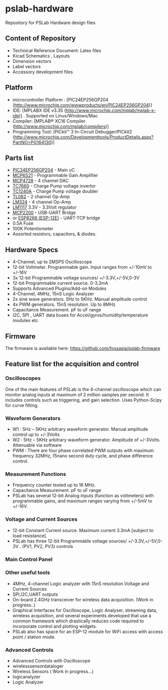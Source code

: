 # pslab-hardware
Repository for PSLab Hardware design files

## Content of Repository

- Technical Reference Document: Latex files
- Kicad Schematics , Layouts
- Dimension vectors
- Label vectors
- Accessory development files

## Platform

* microcontroller Platform : [PIC24EP256GP204 (http://www.microchip.com/wwwproducts/en/PIC24EP256GP204)]
* IDE: [MPLABX IDE v3.35 (http://www.microchip.com/mplab/mplab-x-ide)] . Supported on Linux/Windows/Mac
* Compiler: [MPLAB® XC16 Compiler (http://www.microchip.com/mplab/compilers)]
* Programming Tool: [PICkit™ 3 In-Circuit Debugger/PICkit2 (http://www.microchip.com/Developmenttools/ProductDetails.aspx?PartNO=PG164130)]

## Parts list

- [PIC24EP256GP204](http://www.microchip.com/wwwproducts/en/PIC24EP256GP204) - Main uC
- [MCP6S21](http://www.microchip.com/wwwproducts/en/mcp6s21) - Programmable Gain Amplifier
- [MCP4728](http://www.microchip.com/wwwproducts/en/mcp4728) - 4 channel DAC
- [TC7660](http://www.microchip.com/wwwproducts/en/TC7660)  - Charge Pump voltage invertor
- [TC1240A](http://www.microchip.com/wwwproducts/en/TC1240A) - Charge Pump voltage doubler
- [TL082](http://www.ti.com/product/TL082)   - 2 channel Op-Amp
- [LM324](http://www.ti.com/product/LM324)   - 4 channel Op-Amp
- [LM1117](http://www.ti.com/product/LM1117) 3.3V - 3.3Volt regulator
- [MCP2200](http://www.microchip.com/wwwproducts/en/MCP2200) - USB-UART Bridge
- or [ESP8266 (ESP-12E)](https://www.adafruit.com/product/2491) - UART-TCP bridge
- 0.5A Fuse
- 100K Potentiometer
- Assorted resistors, capacitors, & diodes.

## Hardware Specs

* 4-Channel, up to 2MSPS Oscilloscope
* 12-bit Voltmeter. Programmable gain. Input ranges from +/-10mV to +/-16V
* 3x 12-bit Programmable voltage sources/ +/-3.3V,+/-5V,0-3V
* 12-bit Programmable current source. 0-3.3mA
* Supports Advanced Plugins/Add-on Modules
* 4-Channel, 4MHz, 15nS Logic Analyzer
* 2x sine wave generators. 5Hz to 5KHz. Manual amplitude control
* 4x PWM generators. 15nS resolution. Up to 8MHz
* Capacitance Measurement. pF to uF range
* I2C, SPI , UART data buses for Accel/gyros/humidity/temperature modules etc

## Firmware

The firmware is available here: https://github.com/fossasia/pslab-firmware

## Feature list for the acquisition and control

### Oscilloscopes

One of the main features of PSLab is the 4-channel oscilloscope which can monitor analog inputs at maximum of 2 million samples per second. It includes controls such as triggering, and gain selection. Uses Python-Scipy for curve fitting.

### Waveform Generators

* W1 : 5Hz – 5KHz arbitrary waveform generator. Manual amplitude control up to +/-3Volts
* W2 : 5Hz – 5KHz arbitrary waveform generator. Amplitude of +/-3Volts. Attenuable via software
* PWM : There are four phase correlated PWM outputs with maximum frequency 32MHz, 15nano second duty cycle, and phase difference control.

### Measurement Functions

* Frequency counter tested up to 16 MHz.
* Capacitance Measurement. pF to uF range
* PSLab has several 12-bit Analog inputs (function as voltmeters) with programmable gains, and maximum ranges varying from +/-5mV to +/-16V.

### Voltage and Current Sources

* 12-bit Constant Current source. Maximum current 3.3mA [subject to load resistance].
* PSLab has three 12-bit Programmable voltage sources/ +/-3.3V,+/-5V,0-3V . (PV1, PV2, PV3) controls

### Main Control Panel

### Other useful tools

* 4MHz, 4-channel Logic analyzer with 15nS resolution.Voltage and Current Sources
* SPI,I2C,UART outputs
* On-board 2.4GHz transceiver for wireless data acquisition. (Work in progress..)
* Graphical Interfaces for Oscilloscope, Logic Analyser, streaming data, wireless acquisition, and several experiments developed that use a common framework which drastically reduces code required to incorporate control and plotting widgets.
* PSLab also has space for an ESP-12 module for WiFi access with access point / station mode.

### Advanced Controls
* Advanced Controls with Oscilloscope
* wirelesssensordataloger
* Wireless Sensors ( Work in progress…)
* logicanalyzer
* Logic Analyzer


